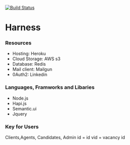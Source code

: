 [![Build Status](https://travis-ci.org/hutosaha/hrns-.svg?branch=master)](https://travis-ci.org/hutosaha/hrns-)

# Harness

### Resources
- Hosting: Heroku
- Cloud Storage: AWS s3 
- Database: Redis
- Mail client: Mailgun
- 0Auth2: Linkedin 

### Languages, Framworks and Libaries
- Node.js
- Hapi.js
- Semantic.ui
- Jquery 

### Key for Users 
Clients,Agents, Candidates, Admin  id = id 
vid = vacancy id 



